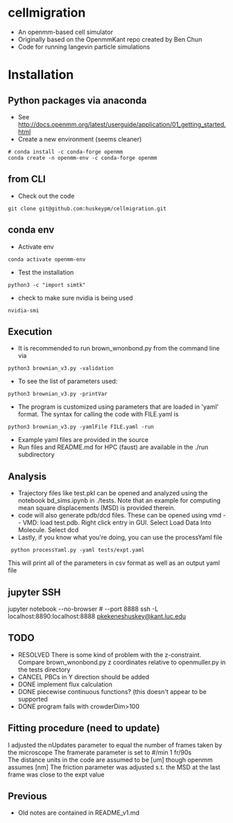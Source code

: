 # cellmigration
- An openmm-based cell simulator
- Originally based on the OpenmmKant repo created by Ben Chun
- Code for running langevin particle simulations


# Installation
## Python packages via anaconda
- See http://docs.openmm.org/latest/userguide/application/01_getting_started.html
- Create a new environment (seems cleaner) 
```
# conda install -c conda-forge openmm
conda create -n openmm-env -c conda-forge openmm
```

## from CLI 
- Check out the code 
```
git clone git@github.com:huskeypm/cellmigration.git
```


## conda env
- Activate env
```
conda activate openmm-env
```
- Test the installation 
```
python3 -c "import simtk"
```
- check to make sure nvidia is being used
```
nvidia-smi
```

## Execution 
- It is recommended to run brown_wnonbond.py from the command line via 
```
python3 brownian_v3.py -validation 
```

- To see the list of parameters used:
```
python3 brownian_v3.py -printVar
```


- The program is customized using parameters that are loaded in 'yaml' format. The syntax for calling the code with FILE.yaml is
```
python3 brownian_v3.py -yamlFile FILE.yaml -run
```
- Example yaml files are provided in the source 
- Run files and README.md for HPC (faust) are available in the ./run subdirectory

## Analysis
- Trajectory files like test.pkl can be opened and analyzed using the notebook bd_sims.ipynb in ./tests. Note that an example for computing mean square displacements (MSD) is provided therein. 
- code will also generate pdb/dcd files. These can be opened using vmd
-- VMD: load test.pdb. Right click entry in GUI. Select Load Data Into Molecule. Select dcd
- Lastly, if you know what you're doing, you can use the processYaml file
```
 python processYaml.py -yaml tests/expt.yaml
```
This will print all of the parameters in csv format as well as an output yaml file


## jupyter SSH 
  jupyter notebook --no-browser # --port 8888
ssh -L localhost:8890:localhost:8888    pkekeneshuskey@kant.luc.edu

## TODO
- RESOLVED There is some kind of problem with the z-constraint. Compare brown_wnonbond.py z coordinates relative to openmuller.py in the tests directory 
- CANCEL PBCs in Y direction should be added 
- DONE implement flux calculation 
- DONE piecewise continuous functions? (this doesn't appear to be supported 
- DONE program fails with crowderDim>100

## Fitting procedure (need to update) 
I adjusted the nUpdates parameter to equal the number of frames taken by the microscope
The framerate parameter is set to #/min 1 fr/90s  
The distance units in the code are assumed to be [um] though openmm assumes [nm]
The friction parameter was adjusted s.t. the MSD at the last frame was close to the expt value



## Previous 
- Old notes are contained in README_v1.md
